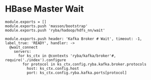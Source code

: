 
# HBase Master Wait

    module.exports = []
    module.exports.push 'masson/bootstrap'
    module.exports.push 'ryba/hadoop/hdfs_nn/wait'

    module.exports.push header: 'Kafka Broker # Wait', timeout: -1, label_true: 'READY', handler: ->
      @wait_connect
        servers:
          for ks_ctx in @contexts 'ryba/kafka/broker'#, require('./index').configure
            for protocol in ks_ctx.config.ryba.kafka.broker.protocols
              host: ks_ctx.config.host
              port: ks_ctx.config.ryba.kafka.ports[protocol]
